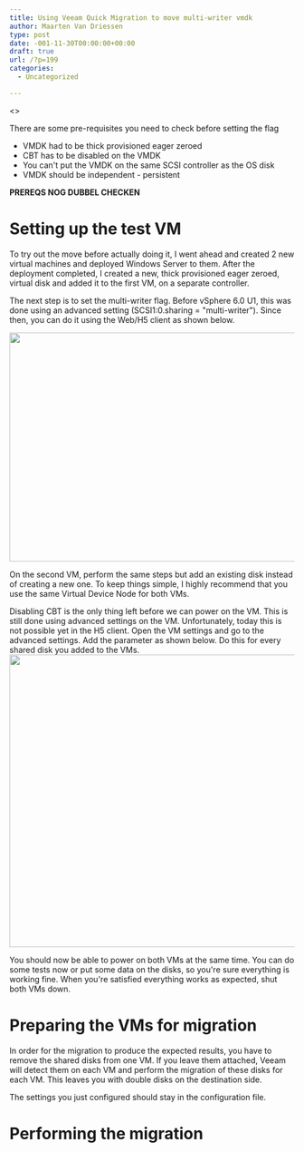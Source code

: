 ```yaml
---
title: Using Veeam Quick Migration to move multi-writer vmdk
author: Maarten Van Driessen
type: post
date: -001-11-30T00:00:00+00:00
draft: true
url: /?p=199
categories:
  - Uncategorized

---
```

<<Instert intro here >>

There are some pre-requisites you need to check before setting the flag

  * VMDK had to be thick provisioned eager zeroed
  * CBT has to be disabled on the VMDK
  * You can't put the VMDK on the same SCSI controller as the OS disk
  * VMDK should be independent - persistent

**PREREQS NOG DUBBEL CHECKEN**

# Setting up the test VM

To try out the move before actually doing it, I went ahead and created 2 new virtual machines and deployed Windows Server to them. After the deployment completed, I created a new, thick provisioned eager zeroed, virtual disk and added it to the first VM, on a separate controller.

The next step is to set the multi-writer flag. Before vSphere 6.0 U1, this was done using an advanced setting (SCSI1:0.sharing = "multi-writer"). Since then, you can do it using the Web/H5 client as shown below.

[<img loading="lazy" class="aligncenter size-full wp-image-200" src="https://i0.wp.com/www.brisk-it.net/wp-content/uploads/2017/08/new-disk.png?resize=612%2C404" alt="" width="612" height="404" srcset="https://i0.wp.com/www.brisk-it.net/wp-content/uploads/2017/08/new-disk.png?w=612&ssl=1 612w, https://i0.wp.com/www.brisk-it.net/wp-content/uploads/2017/08/new-disk.png?resize=300%2C198&ssl=1 300w" sizes="(max-width: 612px) 100vw, 612px" data-recalc-dims="1" />][1]

On the second VM, perform the same steps but add an existing disk instead of creating a new one. To keep things simple, I highly recommend that you use the same Virtual Device Node for both VMs.

Disabling CBT is the only thing left before we can power on the VM. This is still done using advanced settings on the VM. Unfortunately, today this is not possible yet in the H5 client. Open the VM settings and go to the advanced settings. Add the parameter as shown below. Do this for every shared disk you added to the VMs.[<img loading="lazy" class="aligncenter size-full wp-image-202" src="https://i0.wp.com/www.brisk-it.net/wp-content/uploads/2017/08/disable-CBT.png?resize=703%2C516" alt="" width="703" height="516" srcset="https://i0.wp.com/www.brisk-it.net/wp-content/uploads/2017/08/disable-CBT.png?w=703&ssl=1 703w, https://i0.wp.com/www.brisk-it.net/wp-content/uploads/2017/08/disable-CBT.png?resize=300%2C220&ssl=1 300w" sizes="(max-width: 703px) 100vw, 703px" data-recalc-dims="1" />][2]

You should now be able to power on both VMs at the same time. You can do some tests now or put some data on the disks, so you're sure everything is working fine. When you're satisfied everything works as expected, shut both VMs down.

# Preparing the VMs for migration

In order for the migration to produce the expected results, you have to remove the shared disks from one VM. If you leave them attached, Veeam will detect them on each VM and perform the migration of these disks for each VM. This leaves you with double disks on the destination side.

The settings you just configured should stay in the configuration file.

# Performing the migration

 [1]: https://i0.wp.com/www.brisk-it.net/wp-content/uploads/2017/08/new-disk.png
 [2]: https://i0.wp.com/www.brisk-it.net/wp-content/uploads/2017/08/disable-CBT.png